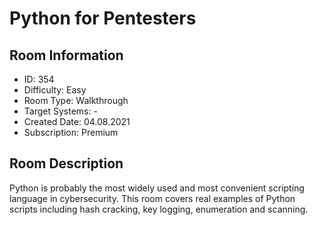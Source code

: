 ﻿# Python for Pentesters

## Room Information
- ID: 354
- Difficulty: Easy
- Room Type: Walkthrough
- Target Systems: -
- Created Date: 04.08.2021
- Subscription: Premium

## Room Description
Python is probably the most widely used and most convenient scripting language in cybersecurity. This room covers real examples of Python scripts including hash cracking, key logging, enumeration and scanning.
